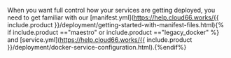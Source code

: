


When you want full control how your services are getting deployed, you need to get familiar with our [manifest.yml](https://help.cloud66.works/{{ include.product }}/deployment/getting-started-with-manifest-files.html){% if include.product =="maestro" or include.product =="legacy_docker" %} and [service.yml](https://help.cloud66.works/{{ include.product }}/deployment/docker-service-configuration.html).{%endif%}

